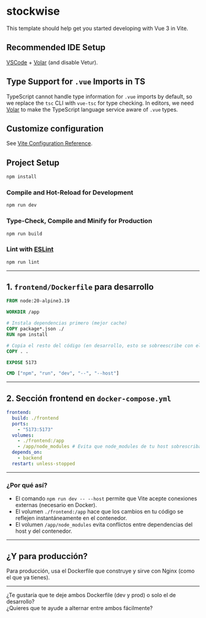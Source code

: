# stockwise

This template should help get you started developing with Vue 3 in Vite.

## Recommended IDE Setup

[VSCode](https://code.visualstudio.com/) + [Volar](https://marketplace.visualstudio.com/items?itemName=Vue.volar) (and disable Vetur).

## Type Support for `.vue` Imports in TS

TypeScript cannot handle type information for `.vue` imports by default, so we replace the `tsc` CLI with `vue-tsc` for type checking. In editors, we need [Volar](https://marketplace.visualstudio.com/items?itemName=Vue.volar) to make the TypeScript language service aware of `.vue` types.

## Customize configuration

See [Vite Configuration Reference](https://vite.dev/config/).

## Project Setup

```sh
npm install
```

### Compile and Hot-Reload for Development

```sh
npm run dev
```

### Type-Check, Compile and Minify for Production

```sh
npm run build
```

### Lint with [ESLint](https://eslint.org/)

```sh
npm run lint
```

---

## 1. `frontend/Dockerfile` para desarrollo

```dockerfile
FROM node:20-alpine3.19

WORKDIR /app

# Instala dependencias primero (mejor cache)
COPY package*.json ./
RUN npm install

# Copia el resto del código (en desarrollo, esto se sobreescribe con el volumen)
COPY . .

EXPOSE 5173

CMD ["npm", "run", "dev", "--", "--host"]
```

---

## 2. Sección frontend en `docker-compose.yml`

```yaml
frontend:
  build: ./frontend
  ports:
    - "5173:5173"
  volumes:
    - ./frontend:/app
    - /app/node_modules # Evita que node_modules de tu host sobrescriba los del contenedor
  depends_on:
    - backend
  restart: unless-stopped
```

---

### ¿Por qué así?

- El comando `npm run dev -- --host` permite que Vite acepte conexiones externas (necesario en Docker).
- El volumen `./frontend:/app` hace que los cambios en tu código se reflejen instantáneamente en el contenedor.
- El volumen `/app/node_modules` evita conflictos entre dependencias del host y del contenedor.

---

## ¿Y para producción?

Para producción, usa el Dockerfile que construye y sirve con Nginx (como el que ya tienes).

---

¿Te gustaría que te deje ambos Dockerfile (dev y prod) o solo el de desarrollo?  
¿Quieres que te ayude a alternar entre ambos fácilmente?
